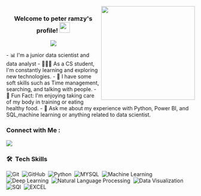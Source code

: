 <img width="250" align="right" src="https://indoanalytica.com/static/images/data-science-2.gif">
<h3 align="center">
  Welcome to peter ramzy's profile!
  <img src="https://cdn4.iconfinder.com/data/icons/big-data-analytics-volume-1/64/business-intelligent-512.png" width="28">
</h3>
<!-- Typing SVG by DenverCoder1 - https://github.com/DenverCoder1/readme-typing-svg -->
<p align="center">
  <a href="https://github.com/DenverCoder1/readme-typing-svg"><img src="https://readme-typing-svg.herokuapp.com/?lines=junior%20Data%20Scientist;Every%20day%20is%20a%20learning%20day&font=Fira%20Code&center=true&width=440&height=45&color=ecb306&vCenter=true&size=22"></a>
</p> 
- 📊 I'm a junior data scientist and data analyst
- 👨🏻‍💻 As a CS student, I'm constantly learning and exploring new technologies.
- 🧠 I have some soft skills such as Time management, searching, and talking with people.
- 💪 Fun Fact: I'm enjoying taking care of my body in training or eating healthy food.
- 💬 Ask me about my experience with Python, Power BI, and SQL,machine learning or anything related to data scientist.
<!--👨‍💻 Check out my portfolio at https://omarmaher0.github.io/omarmaherr/ to see some of the projects I've worked on.-->


### Connect with Me :
<a href="https://www.linkedin.com/in/peter-ramzy-2a3a801a8/" target="_blank"><img src="https://img.shields.io/badge/-Peter%20Ramzy-0077B5?style=for-the-badge&logo=Linkedin&logoColor=white"/></a>
### 🛠 &nbsp;Tech Skills
![Git](https://img.shields.io/badge/-Git-05122A?style=flat&logo=git)&nbsp;
![GitHub](https://img.shields.io/badge/-GitHub-05122A?style=flat&logo=github)&nbsp;
![Python](https://img.shields.io/badge/-Python-05122A?style=flat&logo=Python)&nbsp;
![MYSQL](https://img.shields.io/badge/-MYSQL-05122A?style=flat&logo=MYSQL)&nbsp;
![Machine Learning](https://img.shields.io/badge/-ML-05122A?style=flat&logo=ML)&nbsp;
![Deep Learning](https://img.shields.io/badge/-DL-05122A?style=flat&logo=DL)&nbsp;
![Natural Language Processing](https://img.shields.io/badge/-NLP-05122A?style=flat&logo=NLP)&nbsp;
![Data Visualization](https://img.shields.io/badge/-Visualization-05122A?style=flat&logo=Visualization)&nbsp;
![SQl](https://img.shields.io/badge/-SQL-05122A?style=flat&logo=SQL)&nbsp;
![EXCEL](https://img.shields.io/badge/-EXCEL-05122A?style=flat&logo=EXCEL)&nbsp;




